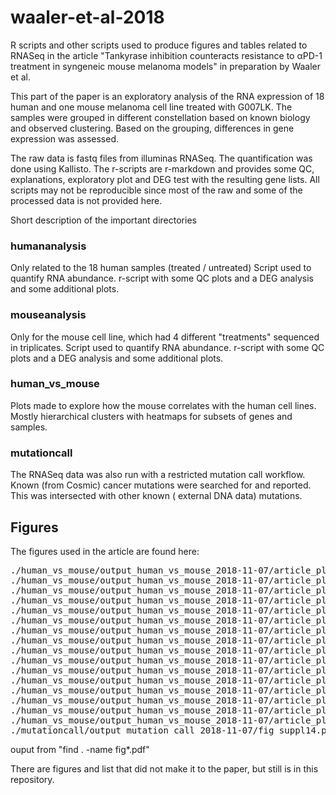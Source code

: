 # waaler-et-al-2018
R scripts and other scripts used to produce figures and tables related to RNASeq in the article "Tankyrase inhibition counteracts resistance to αPD-1 treatment in syngeneic mouse melanoma models" in preparation by Waaler et al.

This part of the paper is an exploratory analysis of the RNA expression of 18 human and one mouse melanoma cell line treated with G007LK. The samples were grouped in different constellation based on known biology and observed clustering. Based on the grouping, differences in gene expression was assessed.

The raw data is fastq files from illuminas RNASeq. The quantification was done using Kallisto. The r-scripts are r-markdown and provides some QC, explanations, exploratory plot and DEG test with the resulting gene lists. All scripts may not be reproducible since most of the raw and some of the processed data is not provided here.

Short description of the important directories


### humananalysis
Only related to the 18 human samples (treated / untreated)
Script used to quantify RNA abundance. 
r-script with some QC plots and a DEG analysis and some additional plots.


### mouseanalysis
Only for the mouse cell line, which had 4 different "treatments" sequenced in triplicates.
Script used to quantify RNA abundance. 
r-script with some QC plots and a DEG analysis and some additional plots.


### human_vs_mouse
Plots made to explore how the mouse correlates with the human cell lines. Mostly hierarchical clusters with heatmaps for subsets of genes and samples.


### mutationcall
The RNASeq data was also run with a restricted mutation call workflow. Known (from Cosmic) cancer mutations were searched for and reported. This was intersected with other known ( external DNA data) mutations.


## Figures

The figures used in the article are found here:

<pre>
./human_vs_mouse/output_human_vs_mouse_2018-11-07/article_plots_2018-11-07/fig_4a.pdf
./human_vs_mouse/output_human_vs_mouse_2018-11-07/article_plots_2018-11-07/fig_4d.pdf
./human_vs_mouse/output_human_vs_mouse_2018-11-07/article_plots_2018-11-07/fig_suppl13a.pdf
./human_vs_mouse/output_human_vs_mouse_2018-11-07/article_plots_2018-11-07/fig_suppl13b.pdf
./human_vs_mouse/output_human_vs_mouse_2018-11-07/article_plots_2018-11-07/fig_suppl13c.pdf
./human_vs_mouse/output_human_vs_mouse_2018-11-07/article_plots_2018-11-07/fig_suppl13d.pdf
./human_vs_mouse/output_human_vs_mouse_2018-11-07/article_plots_2018-11-07/fig_suppl13e.pdf
./human_vs_mouse/output_human_vs_mouse_2018-11-07/article_plots_2018-11-07/fig_suppl13f.pdf
./human_vs_mouse/output_human_vs_mouse_2018-11-07/article_plots_2018-11-07/fig_suppl17b.pdf
./human_vs_mouse/output_human_vs_mouse_2018-11-07/article_plots_2018-11-07/fig_suppl17c.pdf
./human_vs_mouse/output_human_vs_mouse_2018-11-07/article_plots_2018-11-07/fig_suppl17d.pdf
./human_vs_mouse/output_human_vs_mouse_2018-11-07/article_plots_2018-11-07/fig_suppl17e.pdf
./human_vs_mouse/output_human_vs_mouse_2018-11-07/article_plots_2018-11-07/fig_suppl18a.pdf
./human_vs_mouse/output_human_vs_mouse_2018-11-07/article_plots_2018-11-07/fig_suppl18b.pdf
./human_vs_mouse/output_human_vs_mouse_2018-11-07/article_plots_2018-11-07/fig_suppl19b.pdf
./human_vs_mouse/output_human_vs_mouse_2018-11-07/article_plots_2018-11-07/fig_suppl19c.pdf
./mutationcall/output_mutation_call_2018-11-07/fig_suppl14.pdf
</pre>
ouput from "find . -name fig*.pdf"

There are figures and list that did not make it to the paper, but still is in this repository.




